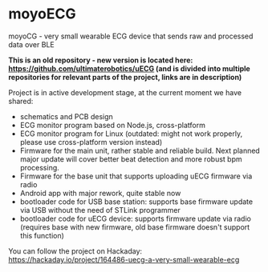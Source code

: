 # moyoECG 
moyoCG - very small wearable ECG device that sends raw and processed data over BLE

**This is an old repository - new version is located here: https://github.com/ultimaterobotics/uECG (and is divided into multiple repositories for relevant parts of the project, links are in description)**

Project is in active development stage, at the current moment we have shared:
 * schematics and PCB design
 * ECG monitor program based on Node.js, cross-platform
 * ECG monitor program for Linux (outdated: might not work properly, please use cross-platform version instead)
 * Firmware for the main unit, rather stable and reliable build. Next planned major update will cover better beat detection and more robust bpm processing. 
 * Firmware for the base unit that supports uploading uECG firmware via radio
 * Android app with major rework, quite stable now
 * bootloader code for USB base station: supports base firmware update via USB without the need of STLink programmer
 * bootloader code for uECG device: supports firmware update via radio (requires base with new firmware, old base firmware doesn't support this function)

You can follow the project on Hackaday: https://hackaday.io/project/164486-uecg-a-very-small-wearable-ecg
